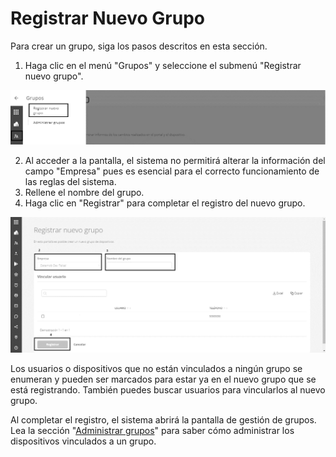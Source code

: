 # Registrar Nuevo Grupo

Para crear un grupo, siga los pasos descritos en esta sección.

1. Haga clic en el menú "Grupos" y seleccione el submenú "Registrar nuevo grupo".

![](<../.gitbook/assets/0 (7).png>)

2. Al acceder a la pantalla, el sistema no permitirá alterar la información del campo "Empresa" pues es esencial para el correcto funcionamiento de las reglas del sistema.
3. Rellene el nombre del grupo.
4. Haga clic en "Registrar" para completar el registro del nuevo grupo.

![](<../.gitbook/assets/1 (7).png>)

Los usuarios o dispositivos que no están vinculados a ningún grupo se enumeran y pueden ser marcados para estar ya en el nuevo grupo que se está registrando. También puedes buscar usuarios para vincularlos al nuevo grupo.

Al completar el registro, el sistema abrirá la pantalla de gestión de grupos. Lea la sección "[Administrar grupos](administrar-grupos.md)" para saber cómo administrar los dispositivos vinculados a un grupo.
